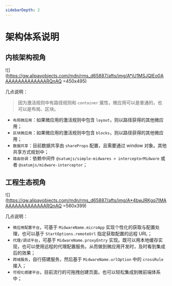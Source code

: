 ```yaml
---
sidebarDepth: 2
---
```


# 架构体系说明

## 内核架构视角

![](https://gw.alipayobjects.com/mdn/rms_d65887/afts/img/A*iU1MSJQlEo0AAAAAAAAAAAAAARQnAQ =450x495)

几点说明：

> 因为激活规则中有路径规则和 `container` 属性，微应用可以是普通的，也可以是布局、区块。

- `布局微应用`：如果微应用的激活规则中包含 `layout`，则以路径获得的其他微应用；
- `区块微应用`：如果微应用的激活规则中包含 `blocks`，则以路径获得的其他微应用；
- `数据共享`：目前数据共享由 `shareProps` 配置，且需要通过 window 对象。其他共享方式规划中；
- `路由协调`：依赖中间件 `@satumjs/simple-midwares > interceptorMidware` 或者 `@satumjs/midware-interceptor`；

## 工程生态视角

![](https://gw.alipayobjects.com/mdn/rms_d65887/afts/img/A*4bwJRKgq7IMAAAAAAAAAAAAAARQnAQ =560x399)

几点说明：

- `微应用配置平台`，可基于 `MidwareName.microApp` 实现个性化的获取与配置处理，也可以基于 `StartOptions.remoteUrl` 指定获取配置的远程 URL；
- `代理/调试平台`，可基于 `MidwareName.proxyEntry` 实现。既可以用本地缓存实现，也可以使用远程的代理配置服务。从而做到微应用开发时，及时看到集成后的效果；
- `跨域服务`，自行搭建服务，然后基于 `MidwareName.urlOption` 中的 `crossRule` 接入；
- `可视化搭建平台`，目前流行的可拖拽创建页面，也可以轻松集成到微前端体系中；
